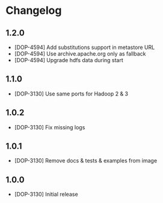 # Changelog

## 1.2.0

* [DOP-4594] Add substitutions support in metastore URL
* [DOP-4594] Use archive.apache.org only as fallback
* [DOP-4594] Upgrade hdfs data during start

## 1.1.0

* [DOP-3130] Use same ports for Hadoop 2 & 3

## 1.0.2

* [DOP-3130] Fix missing logs

## 1.0.1

* [DOP-3130] Remove docs & tests & examples from image

## 1.0.0

* [DOP-3130] Initial release
